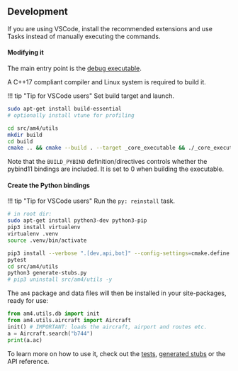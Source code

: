 ## Development
If you are using VSCode, install the recommended extensions and use Tasks instead of manually executing the commands.

#### Modifying it
The main entry point is the [debug executable](https://github.com/abc8747/am4/tree/master/src/am4/utils/cpp/main.cpp).

A C++17 compliant compiler and Linux system is required to build it.

!!! tip "Tip for VSCode users"
    Set build target and launch.

```sh
sudo apt-get install build-essential
# optionally install vtune for profiling

cd src/am4/utils
mkdir build
cd build
cmake .. && cmake --build . --target _core_executable && ./_core_executable
```
Note that the `BUILD_PYBIND` definition/directives controls whether the pybind11 bindings are included. It is set to 0 when building the executable.

#### Create the Python bindings
!!! tip "Tip for VSCode users"
    Run the `py: reinstall` task.

```sh
# in root dir:
sudo apt-get install python3-dev python3-pip
pip3 install virtualenv
virtualenv .venv
source .venv/bin/activate

pip3 install --verbose ".[dev,api,bot]" --config-settings=cmake.define.COPY_DATA=1
pytest
cd src/am4/utils
python3 generate-stubs.py
# pip3 uninstall src/am4/utils -y
```

The `am4` package and data files will then be installed in your site-packages, ready for use:
```py
from am4.utils.db import init
from am4.utils.aircraft import Aircraft
init() # IMPORTANT: loads the aircraft, airport and routes etc.
a = Aircraft.search("b744")
print(a.ac)
```
To learn more on how to use it, check out the [tests](https://github.com/abc8747/am4/tree/master/src/am4/utils/tests/), [generated stubs](https://github.com/abc8747/am4/tree/master/src/am4/utils/stubs/utils/) or the API reference.